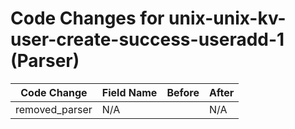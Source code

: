 # Code Changes for unix-unix-kv-user-create-success-useradd-1 (Parser)

| Code Change | Field Name | Before | After |
|-------------|------------|--------|-------|
| removed_parser | N/A |  | N/A |